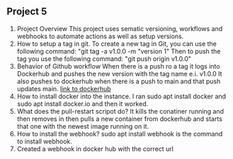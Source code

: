 ## Project 5
1. Project Overview
This project uses sematic versioning, workflows and webhooks to automate actions as well as setup versions.
2. How to setup a tag in git.
To create a new tag in Git, you can use the following command: "git tag -a v1.0.0 -m "version 1"
Then to push the tag you use the following command: "git push origin v1.0.0"
3. Behavior of Github workflow
When there is a push ro a tag it logs into Dockerhub and pushes the new version with the tag name e.i. v1.0.0
It also pushes to dockerhub when there is a push to main and that push updates main.
[link to dockerhub](https://hub.docker.com/repository/docker/cheetahjohn04/website/general)
4. How to install docker into the instance.
I ran sudo apt install docker and sudo apt install docker.io and then it worked.
5. What does the pull-restart scripot do?
It kills the conatiner running and then removes in then pulls a new container from dockerhub and starts that one with the newest image running on it.
6. How to install the webhook?
sudo apt install webhook is the command to install webhook.
7. Created a webhook in docker hub with the correct url